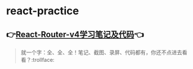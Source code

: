 # react-practice

## 👉[React-Router-v4学习笔记及代码](/router/README.md)👈

> 就一个字：全、全、全！笔记、截图、录屏、代码都有，你还不点进去看看？:trollface:
